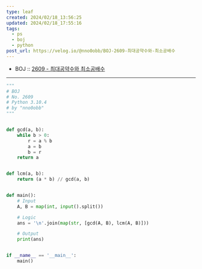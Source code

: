 ```yaml
---
type: leaf
created: 2024/02/18_13:56:25
updated: 2024/02/18_17:55:16
tags:
  - ps
  - boj
  - python
post_url: https://velog.io/@nno0obb/BOJ-2609-최대공약수와-최소공배수
---
```


- BOJ :: [2609 - 최대공약수와 최소공배수](https://www.acmicpc.net/problem/2609)

---

```python
"""
# BOJ
# No. 2609
# Python 3.10.4
# by "nno0obb"
"""


def gcd(a, b):
    while b > 0:
        r = a % b
        a = b
        b = r
    return a


def lcm(a, b):
    return (a * b) // gcd(a, b)


def main():
    # Input
    A, B = map(int, input().split())

    # Logic
    ans = '\n'.join(map(str, [gcd(A, B), lcm(A, B)]))

    # Output
    print(ans)


if __name__ == '__main__':
    main()

```
